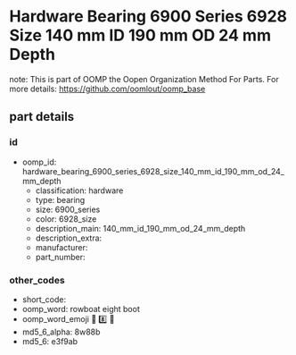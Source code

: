 # Hardware Bearing 6900 Series 6928 Size 140 mm ID 190 mm OD 24 mm Depth  

note: This is part of OOMP the Oopen Organization Method For Parts. For more details: https://github.com/oomlout/oomp_base

##  part details





### id
* oomp_id: hardware_bearing_6900_series_6928_size_140_mm_id_190_mm_od_24_mm_depth
  * classification: hardware
  * type: bearing
  * size: 6900_series
  * color: 6928_size
  * description_main: 140_mm_id_190_mm_od_24_mm_depth
  * description_extra: 
  * manufacturer: 
  * part_number: 

### other_codes
* short_code: 
* oomp_word: rowboat eight boot
* oomp_word_emoji :rowboat: :eight: :boot:
* md5_6_alpha: 8w88b
* md5_6: e3f9ab